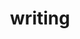 ---
layout: page
title: writing
nav: true
nav_order: 7
dropdown: true
children: 
    - title: all writing
      permalink: /writing/by_year
    - title: by topic
      permalink: /writing/by_topic
    - title: divider
    - title: books
      permalink: /writing/books
    - title: articles
      permalink: /writing/articles
    - title: unpublished
      permalink: /writing/working_papers
    - title: posts
      permalink:   https://macartan.github.io/blog/
---